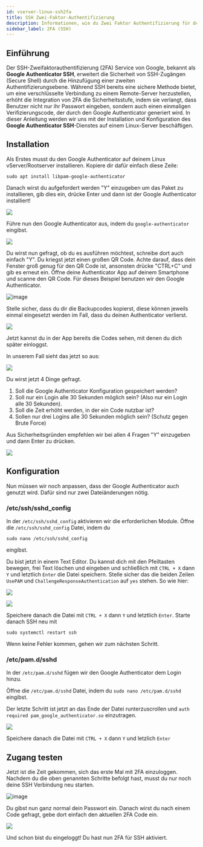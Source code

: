 ```yaml
---
id: vserver-linux-ssh2fa
title: SSH Zwei-Faktor-Authentifizierung 
description: Informationen, wie du Zwei Faktor Authentifizierung für deinen Linux Server von ZAP-Hosting einrichten kannst - ZAP-Hosting.com Dokumentation
sidebar_label: 2FA (SSH)
---
```




## Einführung

Der SSH-Zweifaktorauthentifizierung (2FA) Service von Google, bekannt als **Google Authenticator SSH**, erweitert die Sicherheit von SSH-Zugängen (Secure Shell) durch die Hinzufügung einer zweiten Authentifizierungsebene. Während SSH bereits eine sichere Methode bietet, um eine verschlüsselte Verbindung zu einem Remote-Server herzustellen, erhöht die Integration von 2FA die Sicherheitsstufe, indem sie verlangt, dass Benutzer nicht nur ihr Passwort eingeben, sondern auch einen einmaligen Verifizierungscode, der durch den Google Authenticator generiert wird. In dieser Anleitung werden wir uns mit der Installation und Konfiguration des **Google Authenticator SSH**-Dienstes auf einem Linux-Server beschäftigen.



## Installation

Als Erstes musst du den Google Authenticator auf deinem Linux vServer/Rootserver installieren.
Kopiere dir dafür einfach diese Zeile:

```
sudo apt install libpam-google-authenticator
```

Danach wirst du aufgefordert werden "Y" einzugeben um das Paket zu installieren, gib dies ein, drücke Enter und dann ist der Google Authenticator installiert!

![](https://user-images.githubusercontent.com/61839701/166183702-67a07bf3-e199-4f20-a166-9fed0f297d1c.pn)

Führe nun den Google Authenticator aus, indem du `google-authenticator` eingibst.

![](https://user-images.githubusercontent.com/61839701/166183758-869cf62d-a242-4365-9ca3-3bbeda553870.png)

Du wirst nun gefragt, ob du es ausführen möchtest, schreibe dort auch einfach "Y". Du kriegst jetzt einen großen QR Code.
Achte darauf, dass dein Fenster groß genug für den QR Code ist, ansonsten drücke "CTRL+C" und gib es erneut ein.
 Öffne deine Authenticator App auf deinem Smartphone und scanne den QR Code.
Für dieses Beispiel benutzen wir den Google Authenticator.

![image](https://user-images.githubusercontent.com/13604413/159171815-4a7368da-fab1-4284-9c90-e310a577dbbf.png)

Stelle sicher, dass du dir die Backupcodes kopierst, diese können jeweils einmal eingesetzt werden im Fall, dass du deinen Authenticator verlierst.

![](https://user-images.githubusercontent.com/61839701/166183779-055a3e93-1040-460a-a589-366d9c8bdedf.png)

Jetzt kannst du in der App bereits die Codes sehen, mit denen du dich später einloggst.

In unserem Fall sieht das jetzt so aus:

![](https://user-images.githubusercontent.com/61839701/166183807-7e5e04a2-8da6-4d2e-bd3b-a42c2baa045a.png)

Du wirst jetzt 4 Dinge gefragt.

1. Soll die Google Authenticator Konfiguration gespeichert werden?
2. Soll nur ein Login alle 30 Sekunden möglich sein? (Also nur ein Login alle 30 Sekunden).
3. Soll die Zeit erhöht werden, in der ein Code nutzbar ist?
4. Sollen nur drei Logins alle 30 Sekunden möglich sein? (Schutz gegen Brute Force)

Aus Sicherheitsgründen empfehlen wir bei allen 4 Fragen "Y" einzugeben und dann Enter zu drücken.

![](https://user-images.githubusercontent.com/61839701/166183833-fdb07942-51c2-446e-b87b-e0e0d839e6d4.png)



## Konfiguration

Nun müssen wir noch anpassen, dass der Google Authenticator auch genutzt wird. Dafür sind nur zwei Dateiänderungen nötig.

### /etc/ssh/sshd_config

In der `/etc/ssh/sshd_config` aktivieren wir die erforderlichen Module. Öffne die `/etc/ssh/sshd_config` Datei, indem du 

```
sudo nano /etc/ssh/sshd_config
```
eingibst.

Du bist jetzt in einem Text Editor. Du kannst dich mit den Pfeiltasten bewegen, frei Text löschen und eingeben und schließlich mit `CTRL + X` dann `Y` und letztlich `Enter` die Datei speichern. Stelle sicher das die beiden Zeilen `UsePAM` und `ChallengeResponseAuthentication` auf `yes` stehen. So wie hier:

![](https://user-images.githubusercontent.com/61839701/166183852-ea0dc9dd-b5db-40eb-b90e-6c53e71d0908.png)

![](https://user-images.githubusercontent.com/61839701/166183859-2fe15906-efec-4c62-b24f-a1b0fc364ebd.png)

Speichere danach die Datei mit `CTRL + X` dann `Y` und letztlich `Enter`. Starte danach SSH neu mit 

```
sudo systemctl restart ssh
```
Wenn keine Fehler kommen, gehen wir zum nächsten Schritt.

### /etc/pam.d/sshd

In der `/etc/pam.d/sshd` fügen wir den Google Authenticator dem Login hinzu.

Öffne die `/etc/pam.d/sshd` Datei, indem du `sudo nano /etc/pam.d/sshd` eingibst.

Der letzte Schritt ist jetzt an das Ende der Datei runterzuscrollen und `auth required pam_google_authenticator.so` einzutragen.

![](https://user-images.githubusercontent.com/61839701/166183887-7a683371-6ff5-4260-9300-4f79bcc29e60.png)

Speichere danach die Datei mit `CTRL + X` dann `Y` und letzlich `Enter`



## Zugang testen

Jetzt ist die Zeit gekommen, sich das erste Mal mit 2FA einzuloggen. Nachdem du die oben genannten Schritte befolgt hast, musst du nur noch deine SSH Verbindung neu starten.

![image](https://user-images.githubusercontent.com/13604413/159171829-90fb3349-c238-4558-818a-0657b87062e5.png)

Du gibst nun ganz normal dein Passwort ein. Danach wirst du nach einem Code gefragt, gebe dort einfach den aktuellen 2FA Code ein.

![](https://user-images.githubusercontent.com/61839701/166183906-b2d6e770-66fa-4096-a642-b3873470dc85.png)

Und schon bist du eingeloggt! Du hast nun 2FA für SSH aktiviert.
